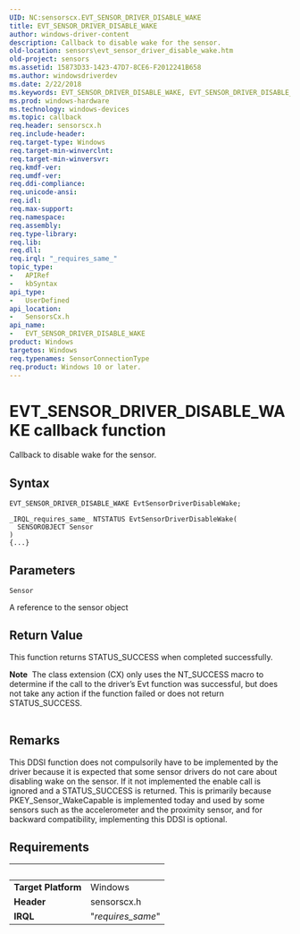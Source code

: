 ```yaml
---
UID: NC:sensorscx.EVT_SENSOR_DRIVER_DISABLE_WAKE
title: EVT_SENSOR_DRIVER_DISABLE_WAKE
author: windows-driver-content
description: Callback to disable wake for the sensor.
old-location: sensors\evt_sensor_driver_disable_wake.htm
old-project: sensors
ms.assetid: 15873D33-1423-47D7-8CE6-F2012241B658
ms.author: windowsdriverdev
ms.date: 2/22/2018
ms.keywords: EVT_SENSOR_DRIVER_DISABLE_WAKE, EVT_SENSOR_DRIVER_DISABLE_WAKE callback function [Sensor Devices], sensors.evt_sensor_driver_disable_wake, sensorscx/EVT_SENSOR_DRIVER_DISABLE_WAKE
ms.prod: windows-hardware
ms.technology: windows-devices
ms.topic: callback
req.header: sensorscx.h
req.include-header: 
req.target-type: Windows
req.target-min-winverclnt: 
req.target-min-winversvr: 
req.kmdf-ver: 
req.umdf-ver: 
req.ddi-compliance: 
req.unicode-ansi: 
req.idl: 
req.max-support: 
req.namespace: 
req.assembly: 
req.type-library: 
req.lib: 
req.dll: 
req.irql: "_requires_same_"
topic_type:
-	APIRef
-	kbSyntax
api_type:
-	UserDefined
api_location:
-	SensorsCx.h
api_name:
-	EVT_SENSOR_DRIVER_DISABLE_WAKE
product: Windows
targetos: Windows
req.typenames: SensorConnectionType
req.product: Windows 10 or later.
---
```



# EVT_SENSOR_DRIVER_DISABLE_WAKE callback function
Callback to disable wake for the sensor.

## Syntax

```
EVT_SENSOR_DRIVER_DISABLE_WAKE EvtSensorDriverDisableWake;

_IRQL_requires_same_ NTSTATUS EvtSensorDriverDisableWake(
  SENSOROBJECT Sensor
)
{...}
```

## Parameters

`Sensor`

A reference to the sensor object


## Return Value

This function returns STATUS_SUCCESS when completed successfully.

<div class="alert"><b>Note</b>  The class extension (CX) only uses the NT_SUCCESS macro to determine if the call to the driver’s Evt function was successful, but does not take any action if the function failed or does not return STATUS_SUCCESS.</div>
<div> </div>

## Remarks

This DDSI function does not compulsorily have to be implemented by the driver because it is expected that some sensor drivers do not care about disabling wake on the sensor. If it not implemented the enable call is ignored and a STATUS_SUCCESS is returned. This is primarily because PKEY_Sensor_WakeCapable is implemented today and used by some sensors such as the accelerometer and the proximity sensor, and for backward compatibility, implementing this DDSI is optional.

## Requirements
| &nbsp; | &nbsp; |
| ---- |:---- |
| **Target Platform** | Windows |
| **Header** | sensorscx.h |
| **IRQL** | "_requires_same_" |